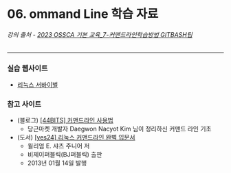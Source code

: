 # 06. ommand Line 학습 자료
###### 강의 출처 - [2023 OSSCA 기본 교육_7-커맨드라인학습방법 GITBASH팁](https://www.youtube.com/watch?v=LPK9_KPJIR0&list=PL8MaVgZDhGk-z7cezrPFJ5y6v3GW_S1iF&index=8&pp=iAQB)

***
### 실습 웹사이트
- [리눅스 서바이벌](https://linuxsurvival.com/)

### 참고 사이트
- (블로그) [[44BITS] 커맨드라인 사용법](https://www.44bits.io/ko/post/linux-and-mac-command-line-survival-guide-for-beginner)
  - 당근마켓 개발자 Daegwon Nacyot Kim 님이 정리하신 커맨드 라인 기초
- (도서) [[yes24] 리눅스 커맨드라인 완벽 입문서](https://www.yes24.com/Product/Goods/8208026)
  - 윌리엄 E. 샤츠 주니어 저
  - 비제이퍼블릭(BJ퍼블릭) 출판
  - 2013년 01월 14일 발행
